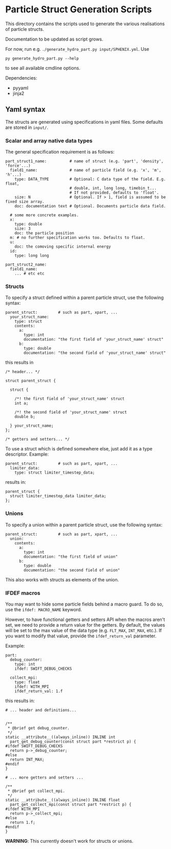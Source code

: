 # Particle Struct Generation Scripts

This directory contains the scripts used to generate the various realisations of
particle structs.

Documentation to be updated as script grows.

For now, run e.g. `./generate_hydro_part.py input/SPHENIX.yml`.
Use

```
py generate_hydro_part.py --help
```

to see all available cmdline options.


Dependencies:
- pyyaml
- jinja2



## Yaml syntax

The structs are generated using specifications in yaml files.
Some defaults are stored in `input/`.

### Scalar and array native data types

The general specification requirement is as follows:


```
part_struct1_name:          # name of struct (e.g. 'part', 'density', 'force'...)
  field1_name:              # name of particle field (e.g. 'x', 'm', 'h'...)
    type: DATA_TYPE         # Optional: C data type of the field. E.g. float,
                            # double, int, long long, timebin_t...
                            # If not provided, defaults to 'float'.
    size: N                 # Optional. If > 1, field is assumed to be fixed size array.
    doc: documentation text # Optional. Documents particle data field.

  # some more concrete examples.
  x:
    type: double
    size: 3
    doc: the particle position
  m: # no further specification works too. Defaults to float.
  u:
    doc: the comoving specific internal energy
  id:
    type: long long

part_struct2_name:
  field1_name:
    ... # etc etc
```



### Structs

To specify a struct defined within a parent particle struct, use the following
syntax:

```
parent_struct:         # such as part, xpart, ...
  your_struct_name:
    type: struct
    contents:
      a:
        type: int
        documentation: "the first field of 'your_struct_name' struct"
      b:
        type: double
        documentation: "the second field of 'your_struct_name' struct"
```

this results in

```
/* header... */

struct parent_struct {

  struct {

    /*! the first field of 'your_struct_name' struct
    int a;

    /*! the second field of 'your_struct_name' struct
    double b;

  } your_struct_name;
};

/* getters and setters... */

```

To use a struct which is defined somewhere else, just add it as a type
descriptor. Example:

```
parent_struct:         # such as part, xpart, ...
  limiter_data:
    type: struct limiter_timestep_data;
```

results in:

```
parent_struct {
  struct limiter_timestep_data limiter_data;
};
```






### Unions

To specify a union within a parent particle struct, use the following
syntax:

```
parent_struct:         # such as part, xpart, ...
  union:
    contents:
      a:
        type: int
        documentation: "the first field of union"
      b:
        type: double
        documentation: "the second field of union"
```

This also works with structs as elements of the union.






### IFDEF macros

You may want to hide some particle fields behind a macro guard. To do so, use
the ``ifdef: MACRO_NAME`` keyword.

However, to have functional getters and setters API when the macros aren't set,
we need to provide a return value for the getters. By default, the values will
be set to the max value of the data type (e.g. ``FLT_MAX``, ``INT_MAX``, etc.).
If you want to modify that value, provide the ``ifdef_return_val`` parameter.

Example:

```
part:
  debug_counter:
    type: int
    ifdef: SWIFT_DEBUG_CHECKS

  collect_mpi:
    type: float
    ifdef: WITH_MPI
    ifdef_return_val: 1.f
```

this results in:

```
# ... header and definitions...


/**
 * @brief get debug_counter.
 */
static __attribute__((always_inline)) INLINE int
  part_get_debug_counter(const struct part *restrict p) {
#ifdef SWIFT_DEBUG_CHECKS
  return p->_debug_counter;
#else
  return INT_MAX;
#endif
}

# ... more getters and setters ...

/**
 * @brief get collect_mpi.
 */
static __attribute__((always_inline)) INLINE float
  part_get_collect_mpi(const struct part *restrict p) {
#ifdef WITH_MPI
  return p->_collect_mpi;
#else
  return 1.f;
#endif
}

```

**WARNING**: This currently doesn't work for structs or unions.
